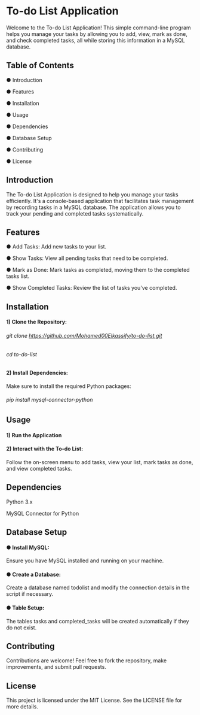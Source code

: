 # To-do List Application
Welcome to the To-do List Application! This simple command-line program helps you manage your tasks by allowing you to add, view, mark as done, and check completed tasks, all while storing this information in a MySQL database.

## Table of Contents
● Introduction

● Features

● Installation

● Usage

● Dependencies

● Database Setup

● Contributing

● License

## Introduction
The To-do List Application is designed to help you manage your tasks efficiently. It's a console-based application that facilitates task management by recording tasks in a MySQL database. The application allows you to track your pending and completed tasks systematically.

## Features
● Add Tasks: Add new tasks to your list.

● Show Tasks: View all pending tasks that need to be completed.

● Mark as Done: Mark tasks as completed, moving them to the completed tasks list.

● Show Completed Tasks: Review the list of tasks you've completed.

## Installation
#### 1) Clone the Repository:

###### git clone https://github.com/Mohamed00Elkassify/to-do-list.git

###### cd to-do-list

#### 2) Install Dependencies:

Make sure to install the required Python packages:

###### pip install mysql-connector-python

## Usage
#### 1) Run the Application

#### 2) Interact with the To-do List:

Follow the on-screen menu to add tasks, view your list, mark tasks as done, and view completed tasks.

## Dependencies
Python 3.x

MySQL Connector for Python

## Database Setup

#### ● Install MySQL:

Ensure you have MySQL installed and running on your machine.

#### ● Create a Database:

Create a database named todolist and modify the connection details in the script if necessary.

#### ● Table Setup:

The tables tasks and completed_tasks will be created automatically if they do not exist.

## Contributing
Contributions are welcome! Feel free to fork the repository, make improvements, and submit pull requests.

## License
This project is licensed under the MIT License. See the LICENSE file for more details.
